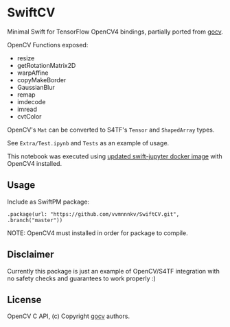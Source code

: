 # SwiftCV

Minimal Swift for TensorFlow OpenCV4 bindings, partially ported from [gocv](https://github.com/hybridgroup/gocv).

OpenCV Functions exposed:
 * resize
 * getRotationMatrix2D
 * warpAffine
 * copyMakeBorder
 * GaussianBlur
 * remap
 * imdecode
 * imread
 * cvtColor
 
OpenCV's `Mat` can be converted to S4TF's `Tensor` and `ShapedArray` types. 
 
See `Extra/Test.ipynb` and `Tests` as an example of usage.

This notebook was executed using [updated swift-jupyter docker image](https://github.com/vvmnnnkv/swift-jupyter/tree/opencv4) with OpenCV4 installed.   

## Usage
Include as SwiftPM package:

`.package(url: "https://github.com/vvmnnnkv/SwiftCV.git", .branch("master"))`

NOTE: OpenCV4 must installed in order for package to compile.


## Disclaimer
Currently this package is just an example of OpenCV/S4TF integration with no safety checks and guarantees to work properly :)

## License
OpenCV C API, (c) Copyright [gocv](https://github.com/hybridgroup/gocv) authors. 